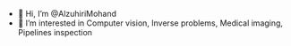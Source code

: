 - 👋 Hi, I’m @AlzuhiriMohand
- 👀 I’m interested in Computer vision, Inverse problems, Medical imaging, Pipelines inspection


<!---
AlzuhiriMohand/AlzuhiriMohand is a ✨ special ✨ repository because its `README.md` (this file) appears on your GitHub profile.
You can click the Preview link to take a look at your changes.
--->
